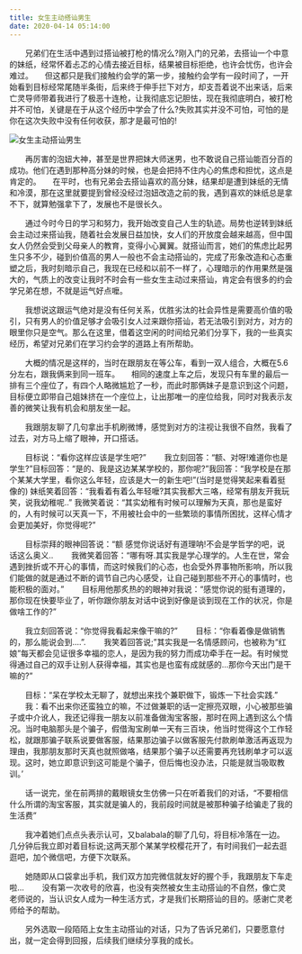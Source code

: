 ```yaml
---
title: 女生主动搭讪男生
date: 2020-04-14 05:14:00
---
```




　　兄弟们在生活中遇到过搭讪被打枪的情况么?刚入门的兄弟，去搭讪一个中意的妹纸，经常怀着忐忑的心情去接近目标，结果被目标拒绝，也许会忧伤，也许会难过。　　但这都只是我们接触约会学的第一步，接触约会学有一段时间了，一开始看到目标经常尾随半条街，后来终于伸手拦下对方，却支吾着说不出来话，后来亡灵导师带着我进行了极恶十连枪，让我彻底忘记胆怯，现在我彻底明白，被打枪并不可怕，关键是在于从这个经历中学会了什么?失败其实并没不可怕，可怕的是你在这次失败中没有任何收获，那才是最可怕的!

![女生主动搭讪男生](/img/ab1c026508c185fe64155be1f0825cba.jpg)

　　再厉害的泡妞大神，甚至是世界把妹大师迷男，也不敢说自己搭讪能百分百的成功。他们在遇到那种高分妹的时候，也是会把持不住内心的焦虑和担忧，这点是肯定的。　　在平时，也有兄弟会去搭讪喜欢的高分妹，结果却是遭到妹纸的无情和冷漠，那在这里就要提到曾经没经过泡妞改造之前的我，遇到喜欢的妹纸总是拿不下，就算勉强拿下了，发展也不是很长久。

　　通过今时今日的学习和努力，我开始改变自己人生的轨迹。局势也逆转到妹纸会主动过来搭讪我，随着社会发展日益加快，女人们的开放度会越来越高，但中国女人仍然会受到父母亲人的教育，变得小心翼翼。就搭讪而言，她们的焦虑比起男生只多不少，碰到价值高的男人一般也不会主动搭讪的，完成了形象改造和心态重塑之后，我时刻暗示自己，我现在已经和以前不一样了，心理暗示的作用果然是强大的，气质上的改变让我时不时会有一些女生主动过来搭讪，肯定会有很多的约会学兄弟在想，不就是运气好点嚒。

　　我想说这跟运气绝对是没有任何关系，优胜劣汰的社会异性是需要高价值的吸引，只有男人的价值足够才会吸引女人过来跟你搭讪，若无法吸引到对方，对方的眼里你只是空气。那么在这里，借着这空闲的时间给兄弟们分享下，我的一些真实经历，希望对兄弟们在学习约会学的道路上有所帮助。

　　大概的情况是这样的，当时在跟朋友在等公车，看到一双人组合，大概在5.6分左右，跟我俩来到同一班车。　　相同的速度上车之后，发现只有车里的最后一排有三个座位了，有四个人略微尴尬了一秒，而此时那俩妹子是意识到这个问题，目标便立即带自己姐妹挤在一个座位上，让出那唯一的座位给我，同时对我表示友善的微笑让我有机会和朋友坐一起。

　　我跟朋友聊了几句拿出手机刷微博，感觉到对方的注视让我很不自然，我看了过去，对方马上缩了眼神，开口搭话。

　　目标说：“看你这样应该是学生吧?” 　　我立刻回答：“额、对呀!难道你也是学生?”目标回答：“是的、我是这边某某学校的，那你呢?”我回答：“我学校是在那个某某大学里，看你这么年轻，应该是大一的新生吧!”(当时是觉得笑起来看着挺像的) 妹纸笑着回答：“我看着有着么年轻嚒?其实我都大三咯，经常有朋友开我玩笑，说我幼稚呢..” 我微笑着说：“其实幼稚有时候可以理解为天真，那也是蛮好的，人有时候可以天真一下，不用被社会中的一些繁琐的事情所困扰，这样心情才会更加美好，你觉得呢?”

　　目标崇拜的眼神回答说：“额 感觉你说话好有道理呐!不会是学哲学的吧，说话这么奥义.. 　　我微笑着回答：“哪有呀.其实我是学心理学的。人生在世，常会遇到挫折或不开心的事情，而这时候我们的心态，也会受外界事物所影响，所以我们能做的就是通过不断的调节自己内心感受，让自己碰到那些不开心的事情时，也能积极的面对。” 　　目标用他那炙热的的眼神对我说：“感觉你说的挺有道理的，那你现在快要毕业了，听你跟你朋友对话中说到好像是谈到现在工作的状况，你是做啥工作的?”

　　我立刻回答说：“你觉得我看起来像干嘛的?” 　　目标：“你看着像是做销售的，那么能说会到....”. 　　我笑着回答说;”其实我是一名情感顾问，也被称为“红娘”每天都会见证很多幸福的恋人，是因为我的努力而成功牵手在一起。有时候觉得通过自己的双手让别人获得幸福，其实也是也蛮有成就感的...那你今天出门是干嘛的?”

　　目标：“呆在学校太无聊了，就想出来找个兼职做下，锻炼一下社会实践.” 　　我：看不出来你还蛮独立的嘛，不过做兼职的话一定擦亮双眼，小心被那些骗子或中介讹人，我还记得我一朋友以前准备做淘宝客服，那时在网上遇到这么个情况。当时电脑那头是个骗子，假借淘宝刷单一天有三百块，他当时觉得这个工作轻松，就跟那骗子联系说要做客服，结果那边骗子以做客服先付款刷单激活再返现为理由，我那朋友那时天真也就照做咯，结果那个骗子以还需要再充钱刷单才可以返现。这时，她立即意识到这可能是个骗子，但后悔也没办法，只能是就当吸取教训。’

　　话一说完，坐在前两排的戴眼镜女生仿佛一只在听着我们的对话，“不要相信什么所谓的淘宝客服，其实就是骗人的，我前段时间就是被那种骗子给骗走了我的生活费”

　　我冲着她们点点头表示认可，又balabala的聊了几句，将目标冷落在一边。　　几分钟后我立即对着目标说;这两天那个某某学校樱花开了，有时间我们一起去逛逛吧，加个微信吧，方便下次联系。

　　她随即从口袋拿出手机，我们双方加完微信就友好的握个手，我跟朋友下车走啦... 　　没有第一次收号的欣喜，也没有突然被女生主动搭讪的不自然，像亡灵老师说的，当认识女人成为一种生活方式，才是我们长期搭讪的目的。感谢亡灵老师给予的帮助。

　　另外选取一段陌陌上女生主动搭讪的对话，只为了告诉兄弟们，只要愿意付出，就一定会得到回报，后续我们继续分享我的成长。